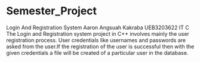 # Semester_Project
Login And Registration System 
Aaron Angsuah Kakraba
UEB3203622
IT  C
The Login and Registration system project in C++ involves mainly the user registration process. User credentials like usernames and passwords are asked from the user.If the registration of the user is successful then with the given credentials a file will be created of a particular user in the database.

